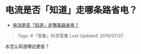 # 电流是否「知道」走哪条路省电？

- [电流是否「知道」走哪条路省电？](https://www.zhihu.com/question/337044458/answer/764879064)

>Tags: #「答集」科学答集
>Last Updated: 2019/07/27

水怎么知道哪边更低？